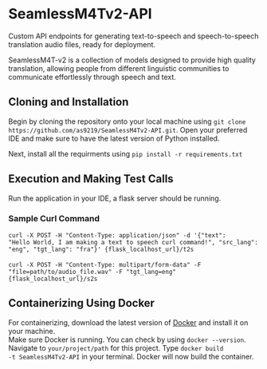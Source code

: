 # SeamlessM4Tv2-API
Custom API endpoints for generating text-to-speech and speech-to-speech translation audio files, ready for deployment. 
<p> SeamlessM4T-v2 is a collection of models designed to provide high quality translation, allowing people from different linguistic communities to communicate effortlessly through speech and text. </p>

## Cloning and Installation
<p> Begin by cloning the repository onto your local machine using <code>git clone https://github.com/as9219/SeamlessM4Tv2-API.git</code>. Open your preferred IDE and make sure to have the latest version of Python installed.
<p> Next, install all the requirments using <code>pip install -r requirements.txt</code>

## Execution and Making Test Calls
Run the application in your IDE, a flask server should be running.

### Sample Curl Command
<code>curl -X POST -H "Content-Type: application/json" -d '{"text": "Hello World, I am making a text to speech curl command!", "src_lang": "eng", "tgt_lang": "fra"}' {flask_localhost_url}/t2s</code>
<br>
<br>
<code>curl -X POST -H "Content-Type: multipart/form-data" -F "file=path/to/audio_file.wav" -F "tgt_lang=eng" {flask_localhost_url}/s2s</code>


## Containerizing Using Docker
For containerizing, download the latest version of <a href='https://www.docker.com/products/docker-desktop/'>Docker</a> and install it on your machine. <br>
Make sure Docker is running. You can check by using <code>docker --version</code>.<br>
Navigate to <code>your/project/path</code> for this project. Type <code>docker build -t SeamlessM4Tv2-API</code> in your terminal. Docker will now build the container.

